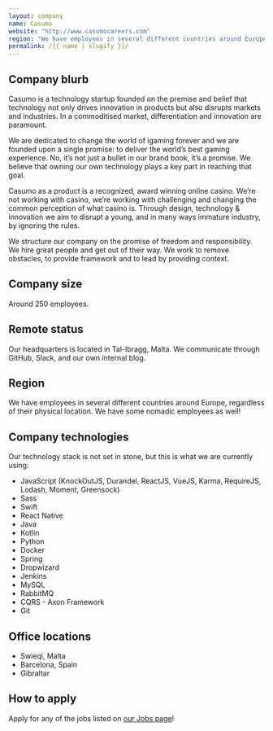 ```yaml
---
layout: company
name: Casumo
website: "http://www.casumocareers.com"
region: "We have employees in several different countries around Europe, regardless of their physical location. We have some nomadic employees as well!"
permalink: /{{ name | slugify }}/
---
```


## Company blurb

Casumo is a technology startup founded on the premise and belief that technology not only drives innovation in products but also disrupts markets and industries. In a commoditised market, differentiation and innovation are paramount.

We are dedicated to change the world of igaming forever and we are founded upon a single promise: to deliver the world’s best gaming experience. No, it’s not just a bullet in our brand book, it’s a promise. We believe that owning our own technology plays a key part in reaching that goal.

Casumo as a product is a recognized, award winning online casino. We’re not working with casino, we’re working with challenging and changing the common perception of what casino is. Through design, technology & innovation we aim to disrupt a young, and in many ways immature industry, by ignoring the rules.

We structure our company on the promise of freedom and responsibility. We hire great people and get out of their way. We work to remove obstacles, to provide framework and to lead by providing context.

## Company size

Around 250 employees.

## Remote status

Our headquarters is located in Tal-Ibragg, Malta. We communicate through GitHub, Slack, and our own internal blog.

## Region

We have employees in several different countries around Europe, regardless of their physical location. We have some nomadic employees as well!

## Company technologies

Our technology stack is not set in stone, but this is what we are currently using:
- JavaScript (KnockOutJS, Durandel, ReactJS, VueJS, Karma, RequireJS, Lodash, Moment, Greensock)
- Sass
- Swift
- React Native
- Java
- Kotlin
- Python
- Docker
- Spring
- Dropwizard
- Jenkins
- MySQL
- RabbitMQ
- CQRS - Axon Framework
- Git

## Office locations

- Swieqi, Malta
- Barcelona, Spain
- Gibraltar

## How to apply

Apply for any of the jobs listed on [our Jobs page](http://www.casumocareers.com/)!